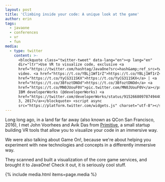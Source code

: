 ```yaml
---
layout: post
title: 'Climbing inside your code: A unique look at the game'
author: erin
tags:
  - javaone
  - conferences
  - vr
  - fun
media:
  - type: twitter
    content: >-
      <blockquote class="twitter-tweet" data-lang="en"><p lang="en"
      dir="ltr">Use VR to visualize code, exclusive <a
      href="https://twitter.com/hashtag/JavaOne?src=hash&amp;ref_src=twsrc%5Etfw">#JavaOne</a>
      video. <a href="https://t.co/YBLj1Wf1rZ">https://t.co/YBLj1Wf1rZ</a> <a
      href="https://t.co/YyCG311SKX">https://t.co/YyCG311SKX</a> | <a
      href="https://t.co/3BfoztDNOd">https://t.co/3BfoztDNOd</a> <a
      href="https://t.co/MN0JUouF0V">pic.twitter.com/MN0JUouF0V</a></p>&mdash;
      IBM developerWorks (@developerWorks) <a
      href="https://twitter.com/developerWorks/status/915266809787494401?ref_src=twsrc%5Etfw">October
      3, 2017</a></blockquote> <script async
      src="https://platform.twitter.com/widgets.js" charset="utf-8"></script> 
---
```


Long long ago, in a land far far away (also known as QCon San Francisco, 2016), I met John Voorhees and Avik Das from [Primitive](http://primitive.io/), a small startup building VR tools that allow you to visualize your code in an immersive way.

We were also talking about Game On!, because we're about helping you experiment with new technologies and concepts in a differently immersive way. 

They scanned and built a visualization of the core game services, and brought it to JavaOne! Check it out, it is seriously cool stuff.

{% include media.html items=page.media %}
